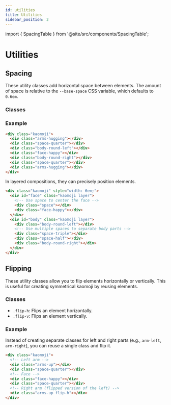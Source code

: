 ```yaml
---
id: utilities
title: Utilities
sidebar_position: 2
---
```


import { SpacingTable } from '@site/src/components/SpacingTable';

# Utilities

## Spacing

These utility classes add horizontal space between elements. The amount of space is relative to the `--base-space` CSS variable, which defaults to `0.6em`.

### Classes

<SpacingTable />

### Example

```html
<div class="kaomoji">
  <div class="arms-hugging"></div>
  <div class="space-quarter"></div>
  <div class="body-round-left"></div>
  <div class="face-happy"></div>
  <div class="body-round-right"></div>
  <div class="space-quarter"></div>
  <div class="arms-hugging"></div>
</div>
```

In layered compositions, they can precisely position elements.

```html
<div class="kaomoji" style="width: 6em;">
  <div id="face" class="kaomoji layer">
    <!-- Use space to center the face -->
    <div class="space"></div>
    <div class="face-happy"></div>
  </div>
  <div id="body" class="kaomoji layer">
    <div class="body-round-left"></div>
    <!-- Use multiple spaces to separate body parts -->
    <div class="space-triple"></div>
    <div class="space-half"></div>
    <div class="body-round-right"></div>
  </div>
</div>
```

## Flipping

These utility classes allow you to flip elements horizontally or vertically. This is useful for creating symmetrical kaomoji by reusing elements.

### Classes

- `.flip-h`: Flips an element horizontally.
- `.flip-v`: Flips an element vertically.

### Example

Instead of creating separate classes for left and right parts (e.g., `arm-left`, `arm-right`), you can reuse a single class and flip it.

```html
<div class="kaomoji">
  <!-- Left arm -->
  <div class="arms-up"></div>
  <div class="space-quarter"></div>
  <!-- Face -->
  <div class="face-happy"></div>
  <div class="space-quarter"></div>
  <!-- Right arm (flipped version of the left) -->
  <div class="arms-up flip-h"></div>
</div>
```
